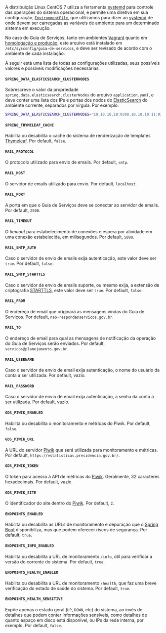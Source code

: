 A distribuição Linux CentOS 7 utiliza a ferramenta [systemd] para controle das operações do sistema operacional, e permite uma diretiva em sua configuração, [`EnvironmentFile`][systemd-envfile], que utilizamos para dizer ao [systemd] de onde devem ser carregadas as variáveis de ambiente para um determinado sistema em execução.

No caso do Guia de Serviços, tanto em ambientes [Vagrant] quanto em [homologação e produção][prod], este arquivo está instalado em `/etc/sysconfig/guia-de-servicos`, e deve ser revisado de acordo com o ambiente de cada instalação.

A seguir está uma lista de todas as configurações utilizadas, seus possíveis valores e possíveis modificações necessárias:

#### `SPRING_DATA_ELASTICSEARCH_CLUSTERNODES`

Sobrescreve o valor da propriedade `spring.data.elasticsearch.clusterNodes` do arquivo `application.yaml`, e deve conter uma lista dos IPs e portas dos nodos do [ElasticSearch] do ambiente corrente, separados por vírgula. Por exemplo:
 
```bash
SPRING_DATA_ELASTICSEARCH_CLUSTERNODES="10.10.10.10:9300,10.10.10.11:9300,10.10.10.12:9300" 
```

#### `SPRING_THYMELEAF_CACHE`

Habilita ou desabilita o cache do sistema de renderização de templates [Thymeleaf]. Por default, `false`. 

#### `MAIL_PROTOCOL`

O protocolo utilizado para envio de emails. Por default, `smtp`.

#### `MAIL_HOST`

O servidor de emails utilizado para envio. Por default, `localhost`.

#### `MAIL_PORT`

A porta em que o Guia de Serviços deve se conectar ao servidor de emails. Por default, `2500`.

#### `MAIL_TIMEOUT`

O _timeout_ para estabelecimento de conexões e espera por atividade em uma conexão estabelecida, em milisegundos. Por default, `5000`.

#### `MAIL_SMTP_AUTH`

Caso o servidor de envio de emails exija autenticação, este valor deve ser `true`. Por default, `false`.

#### `MAIL_SMTP_STARTTLS`

Caso o servidor de envio de emails suporte, ou mesmo exija, a extensão de criptografia [STARTTLS], este valor deve ser `true`. Por default, `false`. 

#### `MAIL_FROM`

O endereço de email que originará as mensagens vindas do Guia de Serviços. Por default, `nao-responda@servicos.gov.br`.

#### `MAIL_TO`

O endereço de email para qual as mensagens de notificação da operação do Guia de Serviços serão enviados. Por default, `servicos@planejamento.gov.br`.

#### `MAIL_USERNAME`

Caso o servidor de envio de email exija autenticação, o nome do usuário da conta a ser utilizada. Por default, vazio.

#### `MAIL_PASSWORD`

Caso o servidor de envio de email exija autenticação, a senha da conta a ser utilizada. Por default, vazio.

#### `GDS_PIWIK_ENABLED`

Habilita ou desabilita o monitoramento e métricas do Piwik. Por default, `false`.

#### `GDS_PIWIK_URL`

A URL do servidor [Piwik] que será utilizada para monitoramento e métricas. Por default, `https://estatisticas.presidencia.gov.br/`.

#### `GDS_PIWIK_TOKEN`

O token para acesso à API de métricas do [Piwik]. Geralmente, 32 caracteres hexadecimais. Por default, vazio.

#### `GDS_PIWIK_SITE`

O identificador do site dentro do [Piwik]. Por default, `2`.

#### `ENDPOINTS_ENABLED`

Habilita ou desabilita as URLs de monitoramento e depuração que o [Spring Boot][spring-boot] disponibiliza, mas que podem oferecer riscos de segurança. Por default, `true`.

#### `ENDPOINTS_INFO_ENABLED`

Habilita ou desabilita a URL de monitoramento `/info`, útil para verificar a versão do corrente do sistema. Por default, `true`.

#### `ENDPOINTS_HEALTH_ENABLED`

Habilita ou desabilita a URL de monitoramento `/health`, que faz uma breve verificação do estado de saúde do sistema. Por default, `true`.

#### `ENDPOINTS_HEALTH_SENSITIVE`

Expõe apenas o estado geral (`UP`, `DOWN`, etc) do sistema, ao invés de detalhes que podem conter informações sensíveis, como detalhes de quanto espaço em disco está disponível, ou IPs da rede interna, por exemplo. Por default, `false`.

[spring-boot-config]:http://docs.spring.io/spring-boot/docs/current/reference/html/boot-features-external-config.html#boot-features-external-config
[spring-boot]:http://projects.spring.io/spring-boot/
[systemd]:http://www.freedesktop.org/wiki/Software/systemd/
[systemd-envfile]:http://www.freedesktop.org/software/systemd/man/systemd.exec.html
[YAML]:http://yaml.org/
[ElasticSearch]:./elasticsearch.md
[Thymeleaf]:http://www.thymeleaf.org
[Vagrant]:./deploy-vagrant.md
[JavaMail]:http://www.oracle.com/technetwork/java/javamail/index.html
[prod]:./deploy-homologacao-producao.md
[Piwik]:http://www.piwik.org
[STARTTLS]:http://en.wikipedia.org/wiki/STARTTLS